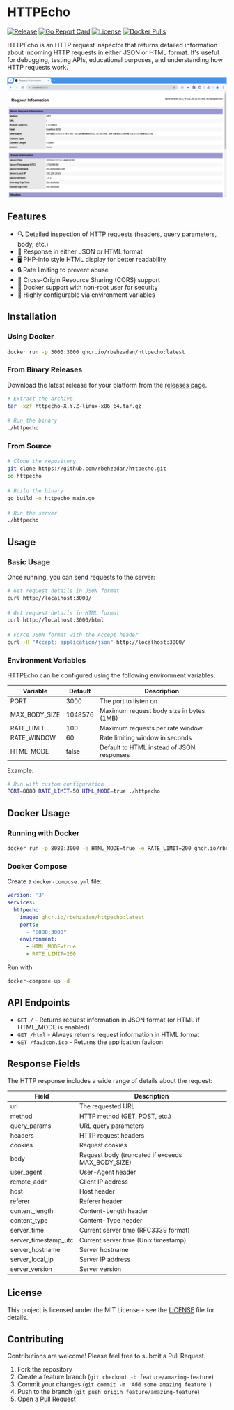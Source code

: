# HTTPEcho

[![Release](https://img.shields.io/github/v/release/rbehzadan/httpecho)](https://github.com/rbehzadan/httpecho/releases/latest)
[![Go Report Card](https://goreportcard.com/badge/github.com/rbehzadan/httpecho)](https://goreportcard.com/report/github.com/rbehzadan/httpecho)
[![License](https://img.shields.io/github/license/rbehzadan/httpecho)](https://github.com/rbehzadan/httpecho/blob/main/LICENSE)
[![Docker Pulls](https://img.shields.io/docker/pulls/ghcr.io/rbehzadan/httpecho)](https://github.com/rbehzadan/httpecho/pkgs/container/httpecho)

HTTPEcho is an HTTP request inspector that returns detailed information about incoming HTTP requests in either JSON or HTML format. It's useful for debugging, testing APIs, educational purposes, and understanding how HTTP requests work.

![HTTPEcho Screenshot](./docs/screenshots/httpecho_screenshot_01.png)

## Features

- 🔍 Detailed inspection of HTTP requests (headers, query parameters, body, etc.)
- 🔄 Response in either JSON or HTML format
- 🖥️ PHP-info style HTML display for better readability
- 🔒 Rate limiting to prevent abuse
- 🔌 Cross-Origin Resource Sharing (CORS) support
- 🧩 Docker support with non-root user for security
- 🔧 Highly configurable via environment variables

## Installation

### Using Docker

```bash
docker run -p 3000:3000 ghcr.io/rbehzadan/httpecho:latest
```

### From Binary Releases

Download the latest release for your platform from the [releases page](https://github.com/rbehzadan/httpecho/releases).

```bash
# Extract the archive
tar -xzf httpecho-X.Y.Z-linux-x86_64.tar.gz

# Run the binary
./httpecho
```

### From Source

```bash
# Clone the repository
git clone https://github.com/rbehzadan/httpecho.git
cd httpecho

# Build the binary
go build -o httpecho main.go

# Run the server
./httpecho
```

## Usage

### Basic Usage

Once running, you can send requests to the server:

```bash
# Get request details in JSON format
curl http://localhost:3000/

# Get request details in HTML format
curl http://localhost:3000/html

# Force JSON format with the Accept header
curl -H "Accept: application/json" http://localhost:3000/
```

### Environment Variables

HTTPEcho can be configured using the following environment variables:

| Variable       | Default    | Description                               |
|----------------|------------|-------------------------------------------|
| PORT           | 3000       | The port to listen on                     |
| MAX_BODY_SIZE  | 1048576    | Maximum request body size in bytes (1MB)  |
| RATE_LIMIT     | 100        | Maximum requests per rate window          |
| RATE_WINDOW    | 60         | Rate limiting window in seconds           |
| HTML_MODE      | false      | Default to HTML instead of JSON responses |

Example:

```bash
# Run with custom configuration
PORT=8080 RATE_LIMIT=50 HTML_MODE=true ./httpecho
```

## Docker Usage

### Running with Docker

```bash
docker run -p 8080:3000 -e HTML_MODE=true -e RATE_LIMIT=200 ghcr.io/rbehzadan/httpecho:latest
```

### Docker Compose

Create a `docker-compose.yml` file:

```yaml
version: '3'
services:
  httpecho:
    image: ghcr.io/rbehzadan/httpecho:latest
    ports:
      - "8080:3000"
    environment:
      - HTML_MODE=true
      - RATE_LIMIT=200
```

Run with:

```bash
docker-compose up -d
```

## API Endpoints

- `GET /` - Returns request information in JSON format (or HTML if HTML_MODE is enabled)
- `GET /html` - Always returns request information in HTML format
- `GET /favicon.ico` - Returns the application favicon

## Response Fields

The HTTP response includes a wide range of details about the request:

| Field                | Description                                      |
|----------------------|--------------------------------------------------|
| url                  | The requested URL                                |
| method               | HTTP method (GET, POST, etc.)                    |
| query_params         | URL query parameters                             |
| headers              | HTTP request headers                             |
| cookies              | Request cookies                                  |
| body                 | Request body (truncated if exceeds MAX_BODY_SIZE)|
| user_agent           | User-Agent header                                |
| remote_addr          | Client IP address                                |
| host                 | Host header                                      |
| referer              | Referer header                                   |
| content_length       | Content-Length header                            |
| content_type         | Content-Type header                              |
| server_time          | Current server time (RFC3339 format)             |
| server_timestamp_utc | Current server time (Unix timestamp)             |
| server_hostname      | Server hostname                                  |
| server_local_ip      | Server IP address                                |
| server_version       | Server version                                   |

## License

This project is licensed under the MIT License - see the [LICENSE](LICENSE) file for details.

## Contributing

Contributions are welcome! Please feel free to submit a Pull Request.

1. Fork the repository
2. Create a feature branch (`git checkout -b feature/amazing-feature`)
3. Commit your changes (`git commit -m 'Add some amazing feature'`)
4. Push to the branch (`git push origin feature/amazing-feature`)
5. Open a Pull Request
